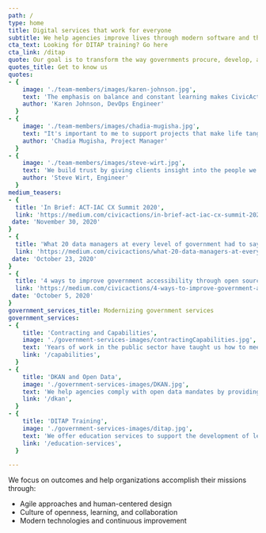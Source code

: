 ```yaml
---
path: /
type: home
title: Digital services that work for everyone
subtitle: We help agencies improve lives through modern software and thoughtful experiences.
cta_text: Looking for DITAP training? Go here
cta_link: /ditap
quote: Our goal is to transform the way governments procure, develop, and deliver digital services.
quotes_title: Get to know us
quotes:
- {
    image: './team-members/images/karen-johnson.jpg',
    text: 'The emphasis on balance and constant learning makes CivicActions an incredibly fun and engaging community.',
    author: 'Karen Johnson, DevOps Engineer'
  }
- {
    image: './team-members/images/chadia-mugisha.jpg',
    text: "It's important to me to support projects that make life tangibly better for people, and CivicActions is a place where I can do that.",
    author: 'Chadia Mugisha, Project Manager'
  }
- {
    image: './team-members/images/steve-wirt.jpg',
    text: 'We build trust by giving clients insight into the people we are, so they relate to us as humans rather than just contractors.',
    author: 'Steve Wirt, Engineer'
  }
medium_teasers: 
- {
  title: 'In Brief: ACT-IAC CX Summit 2020',
  link: 'https://medium.com/civicactions/in-brief-act-iac-cx-summit-2020-2f6eb62b6f86',
 date: 'November 30, 2020'
}
- {
  title: 'What 20 data managers at every level of government had to say about their work',
  link: 'https://medium.com/civicactions/what-20-data-managers-at-every-level-of-government-had-to-say-about-their-work-6bf1b13e900d',
 date: 'October 23, 2020'
}
- {
  title: '4 ways to improve government accessibility through open source',
  link: 'https://medium.com/civicactions/4-ways-to-improve-government-accessibility-through-open-source-8e20fabc7281',
 date: 'October 5, 2020'
}
government_services_title: Modernizing government services
government_services:
- {
    title: 'Contracting and Capabilities',
    image: './government-services-images/contractingCapabilities.jpg',
    text: 'Years of work in the public sector have taught us how to meet the needs of today’s government.',
    link: '/capabilities',
  }
- {
    title: 'DKAN and Open Data',
    image: './government-services-images/DKAN.jpg',
    text: 'We help agencies comply with open data mandates by providing full-scale DKAN services and support.',
    link: '/dkan',
  }
- {
    title: 'DITAP Training',
    image: './government-services-images/ditap.jpg',
    text: 'We offer education services to support the development of leaders in the Federal acquisition community.',
    link: '/education-services',
  }

---
```

We focus on outcomes and help organizations accomplish their missions through:
* Agile approaches and human-centered design
* Culture of openness, learning, and collaboration
* Modern technologies and continuous improvement
